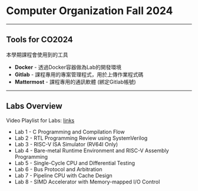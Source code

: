 # Computer Organization Fall 2024
---
## Tools for CO2024

本學期課程會使用到的工具

- **Docker** - 透過Docker容器做為Lab的開發環境
- **Gitlab** - 課程專用的專案管理程式，用於上傳作業程式碼
- **Mattermost** - 課程專用的通訊軟體 (綁定Gitlab帳號)

---

## Labs Overview

Video Playlist for Labs: [links]()

- Lab 1 - C Programming and Compilation Flow
- Lab 2 - RTL Programming Review using SystemVerilog
- Lab 3 - RISC-V ISA Simulator (RV64I Only)
- Lab 4 - Bare-metal Runtime Environment and RISC-V Assembly Programming
- Lab 5 - Single-Cycle CPU and Differential Testing
- Lab 6 - Bus Protocol and Arbitration
- Lab 7 - Pipeline CPU with Cache Design
- Lab 8 - SIMD Accelerator with Memory-mapped I/O Control

